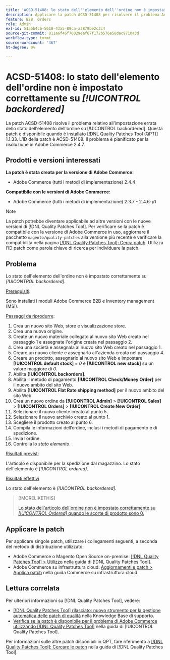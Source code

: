 ```yaml
---
title: 'ACSD-51408: lo stato dell''elemento dell''ordine non è impostato correttamente su [!UICONTROL backordered]'
description: Applicare la patch ACSD-51408 per risolvere il problema Adobe Commerce in cui lo stato dell'elemento dell'ordine non è impostato correttamente su [!UICONTROL backordered].
feature: B2B, Orders
role: Admin
exl-id: 51abb4c6-5618-43a5-89ca-a3879be2c3c4
source-git-commit: 011a6f46f76029eaf67f172b576e58dac9710a3d
workflow-type: tm+mt
source-wordcount: '467'
ht-degree: 0%

---
```


# ACSD-51408: lo stato dell&#39;elemento dell&#39;ordine non è impostato correttamente su *[!UICONTROL backordered]*

La patch ACSD-51408 risolve il problema relativo all&#39;impostazione errata dello stato dell&#39;elemento dell&#39;ordine su [!UICONTROL backordered]. Questa patch è disponibile quando è installato [!DNL Quality Patches Tool (QPT)] 1.1.33. L’ID della patch è ACSD-51408. Il problema è pianificato per la risoluzione in Adobe Commerce 2.4.7.

## Prodotti e versioni interessati

**La patch è stata creata per la versione di Adobe Commerce:**

* Adobe Commerce (tutti i metodi di implementazione) 2.4.4

**Compatibile con le versioni di Adobe Commerce:**

* Adobe Commerce (tutti i metodi di implementazione) 2.3.7 - 2.4.6-p1

>[!NOTE]
>
>La patch potrebbe diventare applicabile ad altre versioni con le nuove versioni di [!DNL Quality Patches Tool]. Per verificare se la patch è compatibile con la versione di Adobe Commerce in uso, aggiornare il pacchetto `magento/quality-patches` alla versione più recente e verificare la compatibilità nella pagina [[!DNL Quality Patches Tool]: Cerca patch](https://experienceleague.adobe.com/tools/commerce-quality-patches/index.html). Utilizza l’ID patch come parola chiave di ricerca per individuare la patch.

## Problema

Lo stato dell&#39;elemento dell&#39;ordine non è impostato correttamente su *[!UICONTROL backordered]*.

<u>Prerequisiti</u>:

Sono installati i moduli Adobe Commerce B2B e Inventory management (MSI).

<u>Passaggi da riprodurre</u>:

1. Crea un nuovo sito Web, store e visualizzazione store.
1. Crea una nuova origine.
1. Create un nuovo materiale collegato al nuovo sito Web creato nel passaggio 1 e assegnate l&#39;origine creata nel passaggio 2.
1. Crea una società e assegnala al nuovo sito Web creato nel passaggio 1.
1. Creare un nuovo cliente e assegnarlo all&#39;azienda creata nel passaggio 4.
1. Creare un prodotto, assegnarlo al nuovo sito Web e impostare **[!UICONTROL default stock]** = *0* e **[!UICONTROL new stock]** su un valore maggiore di *0*.
1. Abilita **[!UICONTROL backorders]**.
1. Abilita il metodo di pagamento **[!UICONTROL Check/Money Order]** per il nuovo ambito del sito Web.
1. Abilita **[!UICONTROL Flat Rate shipping method]** per il nuovo ambito del sito Web.
1. Crea un nuovo ordine da **[!UICONTROL Admin]** > **[!UICONTROL Sales]** > **[!UICONTROL Orders]** > **[!UICONTROL Create New Order]**.
1. Selezionare il nuovo cliente creato al punto 5.
1. Selezionare il nuovo archivio creato al punto 1.
1. Scegliere il prodotto creato al punto 6.
1. Compila le informazioni dell’ordine, inclusi i metodi di pagamento e di spedizione.
1. Invia l’ordine.
1. Controlla lo *stato elemento*.

<u>Risultati previsti</u>

L&#39;articolo è disponibile per la spedizione dal magazzino. Lo stato dell&#39;elemento è *[!UICONTROL ordered]*.

<u>Risultati effettivi</u>

Lo stato dell&#39;elemento è *[!UICONTROL backordered]*.

>[!MORELIKETHIS]
>
>[Lo stato dell&#39;articolo dell&#39;ordine non è impostato correttamente su *[!UICONTROL Ordered]* quando le scorte di prodotto sono 0.](/help/tools/quality-patches-tool/patches-available-in-qpt/v1-1-33/acsd-51735-order-item-status-incorrectly-set.md)

## Applicare la patch

Per applicare singole patch, utilizzare i collegamenti seguenti, a seconda del metodo di distribuzione utilizzato:

* Adobe Commerce o Magento Open Source on-premise: [[!DNL Quality Patches Tool] > Utilizzo](/help/tools/quality-patches-tool/usage.md) nella guida di [!DNL Quality Patches Tool].
* Adobe Commerce su infrastruttura cloud: [Aggiornamenti e patch > Applica patch](https://experienceleague.adobe.com/docs/commerce-cloud-service/user-guide/develop/upgrade/apply-patches.html) nella guida Commerce su infrastruttura cloud.

## Lettura correlata

Per ulteriori informazioni su [!DNL Quality Patches Tool], vedere:

* [[!DNL Quality Patches Tool] rilasciato: nuovo strumento per la gestione automatica delle patch di qualità](https://experienceleague.adobe.com/en/docs/commerce-operations/tools/quality-patches-tool/quality-patches-tool-to-self-serve-quality-patches) nella Knowledge Base di supporto.
* [Verifica se la patch è disponibile per il problema di Adobe Commerce utilizzando  [!DNL Quality Patches Tool]](/help/tools/quality-patches-tool/patches-available-in-qpt/check-patch-for-magento-issue-with-magento-quality-patches.md) nella guida di [!UICONTROL Quality Patches Tool].


Per informazioni sulle altre patch disponibili in QPT, fare riferimento a [[!DNL Quality Patches Tool]: Cercare le patch](https://experienceleague.adobe.com/tools/commerce-quality-patches/index.html) nella guida di [!DNL Quality Patches Tool].
